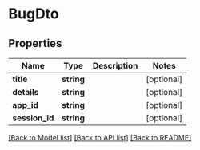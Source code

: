 # BugDto

## Properties
Name | Type | Description | Notes
------------ | ------------- | ------------- | -------------
**title** | **string** |  | [optional] 
**details** | **string** |  | [optional] 
**app_id** | **string** |  | [optional] 
**session_id** | **string** |  | [optional] 

[[Back to Model list]](../../README.md#documentation-for-models) [[Back to API list]](../../README.md#documentation-for-api-endpoints) [[Back to README]](../../README.md)


